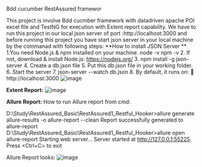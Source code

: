 Bdd cucumber RestAssured framewor

This project is involve Bdd cucmber framework with datadriven apache POI  excel file and TestNG for execution with Extent report capability.
We have to run this project in our local json server of port :http://localhost:3000
and before running this project you have start json server in your local machine by the commanad with following steps:
**How to install JSON Server  **
1.You need Node.js & npm installed on your machine.
  node -v
  npm -v
2. If not, download & install Node.js: https://nodejs.org/
3. npm install -g json-server
4.  Create a db.json file
5. Put this db.json file in your working folder.
6.  Start the server
7.  json-server --watch db.json
8.   By default, it runs on:
📌 http://localhost:3000
![image](https://github.com/user-attachments/assets/25a19e1a-000b-493c-9f48-4e13888a153b)

**Extent Report:**
![image](https://github.com/user-attachments/assets/cd662f3b-dd4f-4023-a446-89848458f33c)


**Allure Report:**
How to run Allure report from cmd:

D:\Study\RestAssured_Basic\RestAssured1_Restful_Hooker>allure generate allure-results -o allure-report --clean
Report successfully generated to allure-report
D:\Study\RestAssured_Basic\RestAssured1_Restful_Hooker>allure open allure-report
Starting web server...
Server started at <http://127.0.0.1:55225>. Press <Ctrl+C> to exit

Allure Report looks: ![image](https://github.com/user-attachments/assets/0926aefc-423b-48a6-bf9f-72633569a676)

